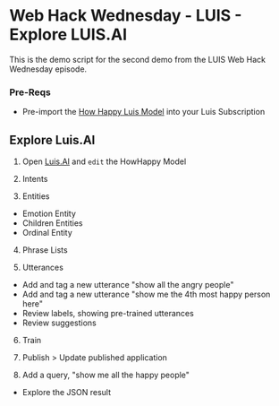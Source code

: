 # Web Hack Wednesday - LUIS - Explore LUIS.AI
This is the demo script for the second demo from the LUIS Web Hack Wednesday episode.

### Pre-Reqs
* Pre-import the [How Happy Luis Model](https://raw.githubusercontent.com/martinkearn/Content/master/Demos/Machine%20Learning%20and%20Cognitive/ML%20Supporting%20Files/How%20Happy.json) into your Luis Subscription

## Explore Luis.AI
1. Open [Luis.AI](https://www.luis.ai) and `edit` the HowHappy Model

2. Intents

3. Entities
  * Emotion Entity
  * Children Entities
  * Ordinal Entity
  
4. Phrase Lists

5. Utterances
  * Add and tag a new utterance "show all the angry people"
  * Add and tag a new utterance "show me the 4th most happy person here"
  * Review labels, showing pre-trained utterances
  * Review suggestions
  
6. Train

7. Publish > Update published application

8. Add a query, "show me all the happy people"
  * Explore the JSON result
